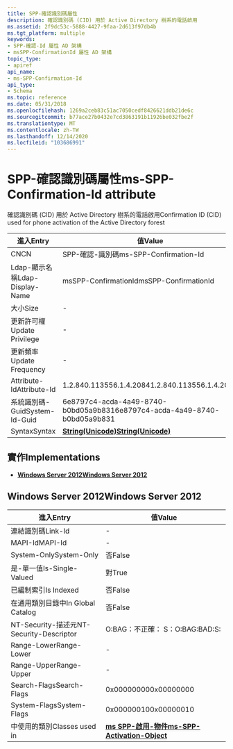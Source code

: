 ```yaml
---
title: SPP-確認識別碼屬性
description: 確認識別碼 (CID) 用於 Active Directory 樹系的電話啟用
ms.assetid: 2f9dc53c-5888-4427-9faa-2d613f97db4b
ms.tgt_platform: multiple
keywords:
- SPP-確認-Id 屬性 AD 架構
- msSPP-ConfirmationId 屬性 AD 架構
topic_type:
- apiref
api_name:
- ms-SPP-Confirmation-Id
api_type:
- Schema
ms.topic: reference
ms.date: 05/31/2018
ms.openlocfilehash: 1269a2ceb83c51ac7050cedf8426621ddb21de6c
ms.sourcegitcommit: b77ace27b0432e7cd3863191b11926be032fbe2f
ms.translationtype: MT
ms.contentlocale: zh-TW
ms.lasthandoff: 12/14/2020
ms.locfileid: "103686991"
---
```

# <a name="ms-spp-confirmation-id-attribute"></a><span data-ttu-id="55d65-105">SPP-確認識別碼屬性</span><span class="sxs-lookup"><span data-stu-id="55d65-105">ms-SPP-Confirmation-Id attribute</span></span>

<span data-ttu-id="55d65-106">確認識別碼 (CID) 用於 Active Directory 樹系的電話啟用</span><span class="sxs-lookup"><span data-stu-id="55d65-106">Confirmation ID (CID) used for phone activation of the Active Directory forest</span></span>



| <span data-ttu-id="55d65-107">進入</span><span class="sxs-lookup"><span data-stu-id="55d65-107">Entry</span></span> | <span data-ttu-id="55d65-108">值</span><span class="sxs-lookup"><span data-stu-id="55d65-108">Value</span></span> |
|-------------------|---------------------------------------------|
| <span data-ttu-id="55d65-109">CN</span><span class="sxs-lookup"><span data-stu-id="55d65-109">CN</span></span>                | <span data-ttu-id="55d65-110">SPP-確認-識別碼</span><span class="sxs-lookup"><span data-stu-id="55d65-110">ms-SPP-Confirmation-Id</span></span>                      |
| <span data-ttu-id="55d65-111">Ldap-顯示名稱</span><span class="sxs-lookup"><span data-stu-id="55d65-111">Ldap-Display-Name</span></span> | <span data-ttu-id="55d65-112">msSPP-ConfirmationId</span><span class="sxs-lookup"><span data-stu-id="55d65-112">msSPP-ConfirmationId</span></span>                        |
| <span data-ttu-id="55d65-113">大小</span><span class="sxs-lookup"><span data-stu-id="55d65-113">Size</span></span>              | \-                                          |
| <span data-ttu-id="55d65-114">更新許可權</span><span class="sxs-lookup"><span data-stu-id="55d65-114">Update Privilege</span></span>  | \-                                          |
| <span data-ttu-id="55d65-115">更新頻率</span><span class="sxs-lookup"><span data-stu-id="55d65-115">Update Frequency</span></span>  | \-                                          |
| <span data-ttu-id="55d65-116">Attribute-Id</span><span class="sxs-lookup"><span data-stu-id="55d65-116">Attribute-Id</span></span>      | <span data-ttu-id="55d65-117">1.2.840.113556.1.4.2084</span><span class="sxs-lookup"><span data-stu-id="55d65-117">1.2.840.113556.1.4.2084</span></span>                     |
| <span data-ttu-id="55d65-118">系統識別碼-Guid</span><span class="sxs-lookup"><span data-stu-id="55d65-118">System-Id-Guid</span></span>    | <span data-ttu-id="55d65-119">6e8797c4-acda-4a49-8740-b0bd05a9b831</span><span class="sxs-lookup"><span data-stu-id="55d65-119">6e8797c4-acda-4a49-8740-b0bd05a9b831</span></span>        |
| <span data-ttu-id="55d65-120">Syntax</span><span class="sxs-lookup"><span data-stu-id="55d65-120">Syntax</span></span>            | [<span data-ttu-id="55d65-121">**String(Unicode)**</span><span class="sxs-lookup"><span data-stu-id="55d65-121">**String(Unicode)**</span></span>](s-string-unicode.md) |



## <a name="implementations"></a><span data-ttu-id="55d65-122">實作</span><span class="sxs-lookup"><span data-stu-id="55d65-122">Implementations</span></span>

-   [<span data-ttu-id="55d65-123">**Windows Server 2012**</span><span class="sxs-lookup"><span data-stu-id="55d65-123">**Windows Server 2012**</span></span>](#windows-server-2012)

## <a name="windows-server-2012"></a><span data-ttu-id="55d65-124">Windows Server 2012</span><span class="sxs-lookup"><span data-stu-id="55d65-124">Windows Server 2012</span></span>



| <span data-ttu-id="55d65-125">進入</span><span class="sxs-lookup"><span data-stu-id="55d65-125">Entry</span></span> | <span data-ttu-id="55d65-126">值</span><span class="sxs-lookup"><span data-stu-id="55d65-126">Value</span></span> |
|------------------------|-------------------------------------------------------------------------|
| <span data-ttu-id="55d65-127">連結識別碼</span><span class="sxs-lookup"><span data-stu-id="55d65-127">Link-Id</span></span>                | \-                                                                      |
| <span data-ttu-id="55d65-128">MAPI-Id</span><span class="sxs-lookup"><span data-stu-id="55d65-128">MAPI-Id</span></span>                | \-                                                                      |
| <span data-ttu-id="55d65-129">System-Only</span><span class="sxs-lookup"><span data-stu-id="55d65-129">System-Only</span></span>            | <span data-ttu-id="55d65-130">否</span><span class="sxs-lookup"><span data-stu-id="55d65-130">False</span></span>                                                                   |
| <span data-ttu-id="55d65-131">是-單一值</span><span class="sxs-lookup"><span data-stu-id="55d65-131">Is-Single-Valued</span></span>       | <span data-ttu-id="55d65-132">對</span><span class="sxs-lookup"><span data-stu-id="55d65-132">True</span></span>                                                                    |
| <span data-ttu-id="55d65-133">已編制索引</span><span class="sxs-lookup"><span data-stu-id="55d65-133">Is Indexed</span></span>             | <span data-ttu-id="55d65-134">否</span><span class="sxs-lookup"><span data-stu-id="55d65-134">False</span></span>                                                                   |
| <span data-ttu-id="55d65-135">在通用類別目錄中</span><span class="sxs-lookup"><span data-stu-id="55d65-135">In Global Catalog</span></span>      | <span data-ttu-id="55d65-136">否</span><span class="sxs-lookup"><span data-stu-id="55d65-136">False</span></span>                                                                   |
| <span data-ttu-id="55d65-137">NT-Security-描述元</span><span class="sxs-lookup"><span data-stu-id="55d65-137">NT-Security-Descriptor</span></span> | <span data-ttu-id="55d65-138">O:BAG：不正確： S：</span><span class="sxs-lookup"><span data-stu-id="55d65-138">O:BAG:BAD:S:</span></span>                                                            |
| <span data-ttu-id="55d65-139">Range-Lower</span><span class="sxs-lookup"><span data-stu-id="55d65-139">Range-Lower</span></span>            | \-                                                                      |
| <span data-ttu-id="55d65-140">Range-Upper</span><span class="sxs-lookup"><span data-stu-id="55d65-140">Range-Upper</span></span>            | \-                                                                      |
| <span data-ttu-id="55d65-141">Search-Flags</span><span class="sxs-lookup"><span data-stu-id="55d65-141">Search-Flags</span></span>           | <span data-ttu-id="55d65-142">0x00000000</span><span class="sxs-lookup"><span data-stu-id="55d65-142">0x00000000</span></span>                                                              |
| <span data-ttu-id="55d65-143">System-Flags</span><span class="sxs-lookup"><span data-stu-id="55d65-143">System-Flags</span></span>           | <span data-ttu-id="55d65-144">0x00000010</span><span class="sxs-lookup"><span data-stu-id="55d65-144">0x00000010</span></span>                                                              |
| <span data-ttu-id="55d65-145">中使用的類別</span><span class="sxs-lookup"><span data-stu-id="55d65-145">Classes used in</span></span>        | [<span data-ttu-id="55d65-146">**ms SPP-啟用-物件**</span><span class="sxs-lookup"><span data-stu-id="55d65-146">**ms-SPP-Activation-Object**</span></span>](c-msspp-activationobject.md)<br/> |



 

 





